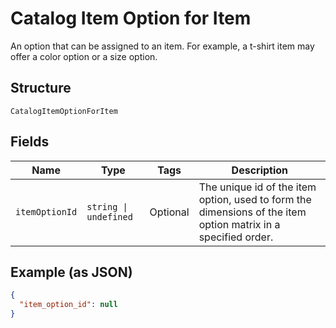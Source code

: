 
# Catalog Item Option for Item

An option that can be assigned to an item.
For example, a t-shirt item may offer a color option or a size option.

## Structure

`CatalogItemOptionForItem`

## Fields

| Name | Type | Tags | Description |
|  --- | --- | --- | --- |
| `itemOptionId` | `string \| undefined` | Optional | The unique id of the item option, used to form the dimensions of the item option matrix in a specified order. |

## Example (as JSON)

```json
{
  "item_option_id": null
}
```

